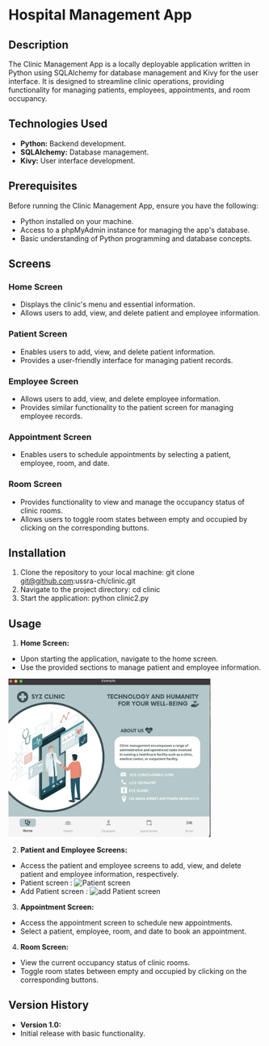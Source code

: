 # Hospital Management App

## Description
The Clinic Management App is a locally deployable application written in Python using SQLAlchemy for database management and Kivy for the user interface. It is designed to streamline clinic operations, providing functionality for managing patients, employees, appointments, and room occupancy.

## Technologies Used
- **Python:** Backend development.
- **SQLAlchemy:** Database management.
- **Kivy:** User interface development.

## Prerequisites
Before running the Clinic Management App, ensure you have the following:
- Python installed on your machine.
- Access to a phpMyAdmin instance for managing the app's database.
- Basic understanding of Python programming and database concepts.

## Screens

### Home Screen
- Displays the clinic's menu and essential information.
- Allows users to add, view, and delete patient and employee information.


### Patient Screen
- Enables users to add, view, and delete patient information.
- Provides a user-friendly interface for managing patient records.

### Employee Screen
- Allows users to add, view, and delete employee information.
- Provides similar functionality to the patient screen for managing employee records.

### Appointment Screen
- Enables users to schedule appointments by selecting a patient, employee, room, and date.

### Room Screen
- Provides functionality to view and manage the occupancy status of clinic rooms.
- Allows users to toggle room states between empty and occupied by clicking on the corresponding buttons.

## Installation
1. Clone the repository to your local machine:
git clone git@github.com:ussra-ch/clinic.git
2. Navigate to the project directory:
cd clinic
3. Start the application:
python clinic2.py

## Usage
1. **Home Screen:**
- Upon starting the application, navigate to the home screen.
- Use the provided sections to manage patient and employee information.
<img src="homeScreen.png" alt="Home Screen" width="400"/>


2. **Patient and Employee Screens:**
- Access the patient and employee screens to add, view, and delete patient and employee information, respectively.
- Patient screen :
![Patient screen](PatientScreen)
- Add Patient screen :
![add Patient screen](addPatient)

3. **Appointment Screen:**
- Access the appointment screen to schedule new appointments.
- Select a patient, employee, room, and date to book an appointment.

4. **Room Screen:**
- View the current occupancy status of clinic rooms.
- Toggle room states between empty and occupied by clicking on the corresponding buttons.

## Version History
- **Version 1.0:**
- Initial release with basic functionality.
